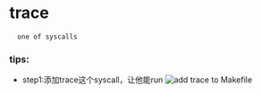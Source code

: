 # trace    
      one of syscalls
### tips:
+ step1:添加trace这个syscall，让他能run
  ![add trace to Makefile](https://s21.ax1x.com/2024/03/28/pFoYoF0.png)
   
